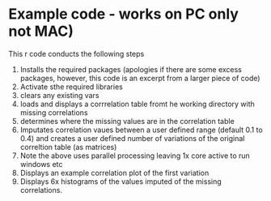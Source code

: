 # Example code - works on PC only not MAC)
This r code conducts the following steps
1.  Installs the required packages (apologies if there are some excess packages, however, this code is an excerpt from a larger piece of code)
2.  Activate sthe required libraries
3.  clears any existing vars
4.  loads and displays a corrrelation table fromt he working directory with missing correlations
5.  determines where the missing values are in the correlation table
6.  Imputates correlation vaues between a user defined range (default 0.1 to 0.4) and creates a user defined number of variations of the original correltion table (as matrices)
7.  Note the above uses parallel processing leaving 1x core active to run windows etc
8.  Displays an example correlation plot of the first variation
9.  Displays 6x histograms of the values imputed of the missing correlations.
